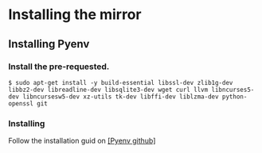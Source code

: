 # Installing the mirror

## Installing Pyenv

### Install the pre-requested.
```
$ sudo apt-get install -y build-essential libssl-dev zlib1g-dev libbz2-dev libreadline-dev libsqlite3-dev wget curl llvm libncurses5-dev libncursesw5-dev xz-utils tk-dev libffi-dev liblzma-dev python-openssl git
```

### Installing 
Follow the installation guid on [[Pyenv github]](https://github.com/pyenv/pyenv)


### 

